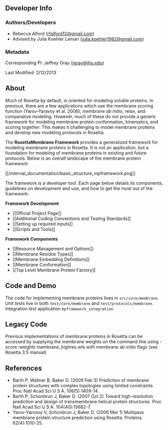 ## Developer Info

### Authors/Developers
- Rebecca Alford ([rfalford12@gmail.com](rfalford12@gmail.com))
- Advised by Julia Koehler Leman ([julia.koehler1982@gmail.com](julia.koehler1982@gmail.com))

### Metadata
Corresponding PI: Jeffrey Gray ([jgray@jhu.edu](jgray@jhu.edu))

Last Modified: 2/12/2013

## About
Much of Rosetta by default, is oriented for modeling soluble proteins. In previous, there are a few applications which use the membrane scoring function (Yarov-Yaravoy et al. 2006); membrane _ab initio_, relax, and comparative modeling. However, much of these do not provide a generic framework for modeling membrane protein conformation, kinematics, and scoring together. This makes it challenging to model membrane proteins and develop new modeling protocols in Rosetta. 

The **RosettaMembrane Framework** provides a generalized framework for modeling membrane proteins in Rosetta. It is not an application, but a foundation for modeling of membrane proteins in existing and future protocols. Below is an overall landscape of the membrane protein framework: 

[[/internal_documentation/basic_structure_mpframework.png]]

The framework is a developer tool. Each page below details its components, guidelines on development and use, and how to get the most out of the framework: 

**Framework Development**
- [[Official Project Page]]
- [[Additional Coding Conventions and Testing Standards]]
- [[Setting up required inputs]]
- [[Scripts and Tools]]

**Framework Components**
- [[Resource Management and Options]]
- [[Membrane Residue Types]]
- [[Membrane Embedding Definitions]]
- [[Membrane Conformation]]
- [[Top Level Membrane Protein Factory]]

## Code and Demo
The code for implementing membrane proteins lives in `src/core/membrane`. Unit tests live in both `test/core/membrane` and `test/protocols/membrane`. Integration test application `mpframework_integration`

## Legacy Code
Previous implementations of membrane proteins in Rosetta can be accessed by supplying the membrane weights on the command line using -score::weights membrane_highres.wts with membrane ab initio flags (see Rosetta 3.5 manual)

## References
* Barth P, Wallner B, Baker D. (2009 Feb 3) Prediciton of membrane protein structures with complex topologies using limited constraints. Proc Natl Acad Sci U S A. 106(5):1409-14.
* Barth P, Schonbrun J, Baker D. (2007 Oct 2) Toward high-resolution prediction and design of transmembrane helical protein structures. Proc Natl Acad Sci U S A. 104(40):15682-7.
* Yarov-Yarovoy V, Schonbrun J, Baker D. (2006 Mar 1) Multipass membrane protein structure prediction using Rosetta. Proteins. 62(4):1010-25.
